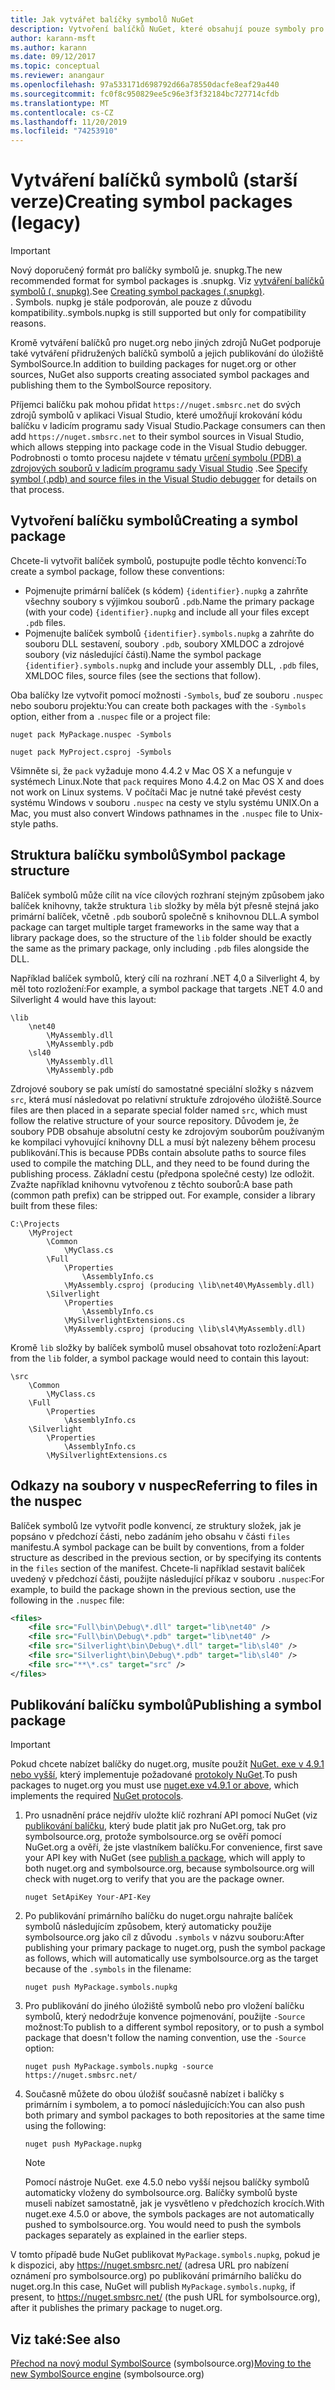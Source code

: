```yaml
---
title: Jak vytvářet balíčky symbolů NuGet
description: Vytvoření balíčků NuGet, které obsahují pouze symboly pro podporu ladění dalších balíčků NuGet v aplikaci Visual Studio.
author: karann-msft
ms.author: karann
ms.date: 09/12/2017
ms.topic: conceptual
ms.reviewer: anangaur
ms.openlocfilehash: 97a533171d698792d66a78550dacfe8eaf29a440
ms.sourcegitcommit: fc0f8c950829ee5c96e3f3f32184bc727714cfdb
ms.translationtype: MT
ms.contentlocale: cs-CZ
ms.lasthandoff: 11/20/2019
ms.locfileid: "74253910"
---
```

# <a name="creating-symbol-packages-legacy"></a><span data-ttu-id="6b5cc-103">Vytváření balíčků symbolů (starší verze)</span><span class="sxs-lookup"><span data-stu-id="6b5cc-103">Creating symbol packages (legacy)</span></span>

> [!Important]
> <span data-ttu-id="6b5cc-104">Nový doporučený formát pro balíčky symbolů je. snupkg.</span><span class="sxs-lookup"><span data-stu-id="6b5cc-104">The new recommended format for symbol packages is .snupkg.</span></span> <span data-ttu-id="6b5cc-105">Viz [vytváření balíčků symbolů (. snupkg)](Symbol-Packages-snupkg.md).</span><span class="sxs-lookup"><span data-stu-id="6b5cc-105">See [Creating symbol packages (.snupkg)](Symbol-Packages-snupkg.md).</span></span> </br>
> <span data-ttu-id="6b5cc-106">. Symbols. nupkg je stále podporován, ale pouze z důvodu kompatibility.</span><span class="sxs-lookup"><span data-stu-id="6b5cc-106">.symbols.nupkg is still supported but only for compatibility reasons.</span></span>

<span data-ttu-id="6b5cc-107">Kromě vytváření balíčků pro nuget.org nebo jiných zdrojů NuGet podporuje také vytváření přidružených balíčků symbolů a jejich publikování do úložiště SymbolSource.</span><span class="sxs-lookup"><span data-stu-id="6b5cc-107">In addition to building packages for nuget.org or other sources, NuGet also supports creating associated symbol packages and publishing them to the SymbolSource repository.</span></span>

<span data-ttu-id="6b5cc-108">Příjemci balíčku pak mohou přidat `https://nuget.smbsrc.net` do svých zdrojů symbolů v aplikaci Visual Studio, které umožňují krokování kódu balíčku v ladicím programu sady Visual Studio.</span><span class="sxs-lookup"><span data-stu-id="6b5cc-108">Package consumers can then add `https://nuget.smbsrc.net` to their symbol sources in Visual Studio, which allows stepping into package code in the Visual Studio debugger.</span></span> <span data-ttu-id="6b5cc-109">Podrobnosti o tomto procesu najdete v tématu [určení symbolu (PDB) a zdrojových souborů v ladicím programu sady Visual Studio](/visualstudio/debugger/specify-symbol-dot-pdb-and-source-files-in-the-visual-studio-debugger) .</span><span class="sxs-lookup"><span data-stu-id="6b5cc-109">See [Specify symbol (.pdb) and source files in the Visual Studio debugger](/visualstudio/debugger/specify-symbol-dot-pdb-and-source-files-in-the-visual-studio-debugger) for details on that process.</span></span>

## <a name="creating-a-symbol-package"></a><span data-ttu-id="6b5cc-110">Vytvoření balíčku symbolů</span><span class="sxs-lookup"><span data-stu-id="6b5cc-110">Creating a symbol package</span></span>

<span data-ttu-id="6b5cc-111">Chcete-li vytvořit balíček symbolů, postupujte podle těchto konvencí:</span><span class="sxs-lookup"><span data-stu-id="6b5cc-111">To create a symbol package, follow these conventions:</span></span>

- <span data-ttu-id="6b5cc-112">Pojmenujte primární balíček (s kódem) `{identifier}.nupkg` a zahrňte všechny soubory s výjimkou souborů `.pdb`.</span><span class="sxs-lookup"><span data-stu-id="6b5cc-112">Name the primary package (with your code) `{identifier}.nupkg` and include all your files except `.pdb` files.</span></span>
- <span data-ttu-id="6b5cc-113">Pojmenujte balíček symbolů `{identifier}.symbols.nupkg` a zahrňte do souboru DLL sestavení, soubory `.pdb`, soubory XMLDOC a zdrojové soubory (viz následující části).</span><span class="sxs-lookup"><span data-stu-id="6b5cc-113">Name the symbol package `{identifier}.symbols.nupkg` and include your assembly DLL, `.pdb` files, XMLDOC files, source files (see the sections that follow).</span></span>

<span data-ttu-id="6b5cc-114">Oba balíčky lze vytvořit pomocí možnosti `-Symbols`, buď ze souboru `.nuspec` nebo souboru projektu:</span><span class="sxs-lookup"><span data-stu-id="6b5cc-114">You can create both packages with the `-Symbols` option, either from a `.nuspec` file or a project file:</span></span>

```cli
nuget pack MyPackage.nuspec -Symbols

nuget pack MyProject.csproj -Symbols
```

<span data-ttu-id="6b5cc-115">Všimněte si, že `pack` vyžaduje mono 4.4.2 v Mac OS X a nefunguje v systémech Linux.</span><span class="sxs-lookup"><span data-stu-id="6b5cc-115">Note that `pack` requires Mono 4.4.2 on Mac OS X and does not work on Linux systems.</span></span> <span data-ttu-id="6b5cc-116">V počítači Mac je nutné také převést cesty systému Windows v souboru `.nuspec` na cesty ve stylu systému UNIX.</span><span class="sxs-lookup"><span data-stu-id="6b5cc-116">On a Mac, you must also convert Windows pathnames in the `.nuspec` file to Unix-style paths.</span></span>

## <a name="symbol-package-structure"></a><span data-ttu-id="6b5cc-117">Struktura balíčku symbolů</span><span class="sxs-lookup"><span data-stu-id="6b5cc-117">Symbol package structure</span></span>

<span data-ttu-id="6b5cc-118">Balíček symbolů může cílit na více cílových rozhraní stejným způsobem jako balíček knihovny, takže struktura `lib` složky by měla být přesně stejná jako primární balíček, včetně `.pdb` souborů společně s knihovnou DLL.</span><span class="sxs-lookup"><span data-stu-id="6b5cc-118">A symbol package can target multiple target frameworks in the same way that a library package does, so the structure of the `lib` folder should be exactly the same as the primary package, only including `.pdb` files alongside the DLL.</span></span>

<span data-ttu-id="6b5cc-119">Například balíček symbolů, který cílí na rozhraní .NET 4,0 a Silverlight 4, by měl toto rozložení:</span><span class="sxs-lookup"><span data-stu-id="6b5cc-119">For example, a symbol package that targets .NET 4.0 and Silverlight 4 would have this layout:</span></span>

    \lib
        \net40
            \MyAssembly.dll
            \MyAssembly.pdb
        \sl40
            \MyAssembly.dll
            \MyAssembly.pdb

<span data-ttu-id="6b5cc-120">Zdrojové soubory se pak umístí do samostatné speciální složky s názvem `src`, která musí následovat po relativní struktuře zdrojového úložiště.</span><span class="sxs-lookup"><span data-stu-id="6b5cc-120">Source files are then placed in a separate special folder named `src`, which must follow the relative structure of your source repository.</span></span> <span data-ttu-id="6b5cc-121">Důvodem je, že soubory PDB obsahuje absolutní cesty ke zdrojovým souborům používaným ke kompilaci vyhovující knihovny DLL a musí být nalezeny během procesu publikování.</span><span class="sxs-lookup"><span data-stu-id="6b5cc-121">This is because PDBs contain absolute paths to source files used to compile the matching DLL, and they need to be found during the publishing process.</span></span> <span data-ttu-id="6b5cc-122">Základní cestu (předpona společné cesty) lze odložit. Zvažte například knihovnu vytvořenou z těchto souborů:</span><span class="sxs-lookup"><span data-stu-id="6b5cc-122">A base path (common path prefix) can be stripped out. For example, consider a library built from these files:</span></span>

    C:\Projects
        \MyProject
            \Common
                \MyClass.cs
            \Full
                \Properties
                    \AssemblyInfo.cs
                \MyAssembly.csproj (producing \lib\net40\MyAssembly.dll)
            \Silverlight
                \Properties
                    \AssemblyInfo.cs
                \MySilverlightExtensions.cs
                \MyAssembly.csproj (producing \lib\sl4\MyAssembly.dll)

<span data-ttu-id="6b5cc-123">Kromě `lib` složky by balíček symbolů musel obsahovat toto rozložení:</span><span class="sxs-lookup"><span data-stu-id="6b5cc-123">Apart from the `lib` folder, a symbol package would need to contain this layout:</span></span>

    \src
        \Common
            \MyClass.cs
        \Full
            \Properties
                \AssemblyInfo.cs
        \Silverlight
            \Properties
                \AssemblyInfo.cs
            \MySilverlightExtensions.cs

## <a name="referring-to-files-in-the-nuspec"></a><span data-ttu-id="6b5cc-124">Odkazy na soubory v nuspec</span><span class="sxs-lookup"><span data-stu-id="6b5cc-124">Referring to files in the nuspec</span></span>

<span data-ttu-id="6b5cc-125">Balíček symbolů lze vytvořit podle konvencí, ze struktury složek, jak je popsáno v předchozí části, nebo zadáním jeho obsahu v části `files` manifestu.</span><span class="sxs-lookup"><span data-stu-id="6b5cc-125">A symbol package can be built by conventions, from a folder structure as described in the previous section, or by specifying its contents in the `files` section of the manifest.</span></span> <span data-ttu-id="6b5cc-126">Chcete-li například sestavit balíček uvedený v předchozí části, použijte následující příkaz v souboru `.nuspec`:</span><span class="sxs-lookup"><span data-stu-id="6b5cc-126">For example, to build the package shown in the previous section, use the following in the `.nuspec` file:</span></span>

```xml
<files>
    <file src="Full\bin\Debug\*.dll" target="lib\net40" />
    <file src="Full\bin\Debug\*.pdb" target="lib\net40" />
    <file src="Silverlight\bin\Debug\*.dll" target="lib\sl40" />
    <file src="Silverlight\bin\Debug\*.pdb" target="lib\sl40" />
    <file src="**\*.cs" target="src" />
</files>
```

## <a name="publishing-a-symbol-package"></a><span data-ttu-id="6b5cc-127">Publikování balíčku symbolů</span><span class="sxs-lookup"><span data-stu-id="6b5cc-127">Publishing a symbol package</span></span>

> [!Important]
> <span data-ttu-id="6b5cc-128">Pokud chcete nabízet balíčky do nuget.org, musíte použít [NuGet. exe v 4.9.1 nebo vyšší](https://www.nuget.org/downloads), který implementuje požadované [protokoly NuGet](../api/nuget-protocols.md).</span><span class="sxs-lookup"><span data-stu-id="6b5cc-128">To push packages to nuget.org you must use [nuget.exe v4.9.1 or above](https://www.nuget.org/downloads), which implements the required [NuGet protocols](../api/nuget-protocols.md).</span></span>

1. <span data-ttu-id="6b5cc-129">Pro usnadnění práce nejdřív uložte klíč rozhraní API pomocí NuGet (viz [publikování balíčku](../nuget-org/publish-a-package.md), který bude platit jak pro NuGet.org, tak pro symbolsource.org, protože symbolsource.org se ověří pomocí NuGet.org a ověří, že jste vlastníkem balíčku.</span><span class="sxs-lookup"><span data-stu-id="6b5cc-129">For convenience, first save your API key with NuGet (see [publish a package](../nuget-org/publish-a-package.md), which will apply to both nuget.org and symbolsource.org, because symbolsource.org will check with nuget.org to verify that you are the package owner.</span></span>

    ```cli
    nuget SetApiKey Your-API-Key
    ```

2. <span data-ttu-id="6b5cc-130">Po publikování primárního balíčku do nuget.orgu nahrajte balíček symbolů následujícím způsobem, který automaticky použije symbolsource.org jako cíl z důvodu `.symbols` v názvu souboru:</span><span class="sxs-lookup"><span data-stu-id="6b5cc-130">After publishing your primary package to nuget.org, push the symbol package as follows, which will automatically use symbolsource.org as the target because of the `.symbols` in the filename:</span></span>

    ```cli
    nuget push MyPackage.symbols.nupkg
    ```

3. <span data-ttu-id="6b5cc-131">Pro publikování do jiného úložiště symbolů nebo pro vložení balíčku symbolů, který nedodržuje konvence pojmenování, použijte `-Source` možnost:</span><span class="sxs-lookup"><span data-stu-id="6b5cc-131">To publish to a different symbol repository, or to push a symbol package that doesn't follow the naming convention, use the `-Source` option:</span></span>

    ```cli
    nuget push MyPackage.symbols.nupkg -source https://nuget.smbsrc.net/
    ```

4. <span data-ttu-id="6b5cc-132">Současně můžete do obou úložišť současně nabízet i balíčky s primárním i symbolem, a to pomocí následujících:</span><span class="sxs-lookup"><span data-stu-id="6b5cc-132">You can also push both primary and symbol packages to both repositories at the same time using the following:</span></span>

    ```cli
    nuget push MyPackage.nupkg
    ```

   > [!Note]
   > <span data-ttu-id="6b5cc-133">Pomocí nástroje NuGet. exe 4.5.0 nebo vyšší nejsou balíčky symbolů automaticky vloženy do symbolsource.org. Balíčky symbolů byste museli nabízet samostatně, jak je vysvětleno v předchozích krocích.</span><span class="sxs-lookup"><span data-stu-id="6b5cc-133">With nuget.exe 4.5.0 or above, the symbols packages are not automatically pushed to symbolsource.org. You would need to push the symbols packages separately as explained in the earlier steps.</span></span>
   
<span data-ttu-id="6b5cc-134">V tomto případě bude NuGet publikovat `MyPackage.symbols.nupkg`, pokud je k dispozici, aby https://nuget.smbsrc.net/ (adresa URL pro nabízení oznámení pro symbolsource.org) po publikování primárního balíčku do nuget.org.</span><span class="sxs-lookup"><span data-stu-id="6b5cc-134">In this case, NuGet will publish `MyPackage.symbols.nupkg`, if present, to https://nuget.smbsrc.net/ (the push URL for symbolsource.org), after it publishes the primary package to nuget.org.</span></span>

## <a name="see-also"></a><span data-ttu-id="6b5cc-135">Viz také:</span><span class="sxs-lookup"><span data-stu-id="6b5cc-135">See also</span></span>

<span data-ttu-id="6b5cc-136">[Přechod na nový modul SymbolSource](https://tripleemcoder.com/2015/10/04/moving-to-the-new-symbolsource-engine/) (symbolsource.org)</span><span class="sxs-lookup"><span data-stu-id="6b5cc-136">[Moving to the new SymbolSource engine](https://tripleemcoder.com/2015/10/04/moving-to-the-new-symbolsource-engine/) (symbolsource.org)</span></span>
